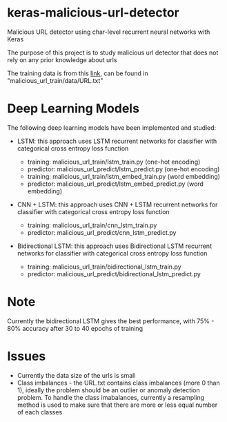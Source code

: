 # keras-malicious-url-detector

Malicious URL detector using char-level recurrent neural networks with Keras

The purpose of this project is to study malicious url detector that does not rely on any prior knowledge about urls

The training data is from this [link](https://github.com/vaseem-khan/URLcheck), can be found in "malicious_url_train/data/URL.txt"

# Deep Learning Models

The following deep learning models have been implemented and studied:

* LSTM: this approach uses LSTM recurrent networks for classifier with categorical cross entropy loss function
    * training: malicious_url_train/lstm_train.py (one-hot encoding)
    * predictor: malicious_url_predict/lstm_predict.py (one-hot encoding)
    * training: malicious_url_train/lstm_embed_train.py (word embedding)
    * predictor: malicious_url_predict/lstm_embed_predict.py (word embedding)
    
* CNN + LSTM: this approach uses CNN + LSTM recurrent networks for classifier with categorical cross entropy loss function
    * training: malicious_url_train/cnn_lstm_train.py 
    * predictor: malicious_url_predict/cnn_lstm_predict.py 
    
* Bidirectional LSTM: this approach uses Bidirectional LSTM recurrent networks for classifier with categorical cross entropy loss function
    * training: malicious_url_train/bidirectional_lstm_train.py 
    * predictor: malicious_url_predict/bidirectional_lstm_predict.py 

# Note

Currently the bidirectional LSTM gives the best performance, with 75% - 80% accuracy after 30 to 40 epochs of training   

# Issues

* Currently the data size of the urls is small
* Class imbalances - the URL.txt contains class imbalances (more 0 than 1), ideally the problem should be an outlier 
or anomaly detection problem. To handle the class imabalances, currently a resampling method is used to make sure that 
there are more or less equal number of each classes